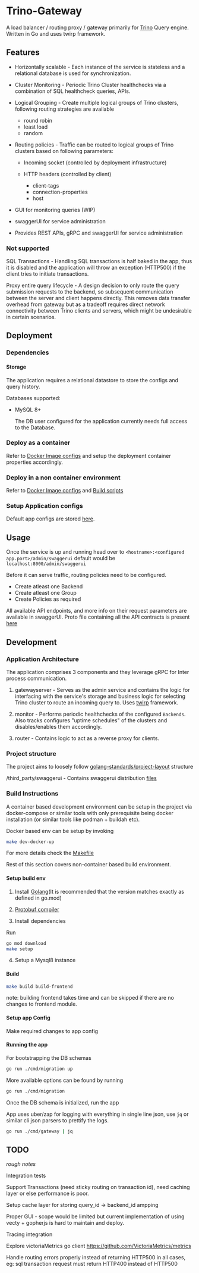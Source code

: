# Trino-Gateway

A load balancer / routing proxy / gateway primarily for [Trino](https://trino.io/) Query engine.
Written in Go and uses twirp framework.


## Features

- Horizontally scalable - Each instance of the service is stateless and a relational database is used for synchronization.

- Cluster Monitoring - Periodic Trino Cluster healthchecks via a combination of SQL healthcheck queries, APIs.

- Logical Grouping - Create multiple logical groups of Trino clusters, following routing strategies are available

  - round robin
  - least load
  - random

- Routing policies - Traffic can be routed to logical groups of Trino clusters based on following parameters:

  - Incoming socket (controlled by deployment infrastructure)
  - HTTP headers (controlled by client)

    - client-tags
    - connection-properties
    - host

- GUI for monitoring queries (WIP)

- swaggerUI for service administration

- Provides REST APIs, gRPC and swaggerUI for service administration

### Not supported

SQL Transactions - Handling SQL transactions is half baked in the app, thus it is disabled and the application will throw an exception (HTTP500) if the client tries to initiate transactions.

Proxy entire query lifecycle - A design decision to only route the query submission requests to the backend, so subsequent communication between the server and client happens directly.
This removes data transfer overhead from gateway but as a tradeoff requires direct network connectivity between Trino clients and servers, which might be undesirable in certain scenarios.

## Deployment

### Dependencies

#### Storage

The application requires a relational datastore to store the configs and query history.

Databases supported:
- MySQL 8+

  The DB user configured for the application currently needs full access to the Database.

### Deploy as a container

 Refer to [Docker Image configs](build/docker) and setup the deployment container properties accordingly.

### Deploy in a non container environment

Refer to [Docker Image configs](build/docker) and [Build scripts](scripts/setup.sh)

### Setup Application configs

Default app configs are stored [here](config/default.toml).


## Usage

Once the service is up and running head over to `<hostname>:<configured app.port>/admin/swaggerui` default would be `localhost:8000/admin/swaggerui`

Before it can serve traffic, routing policies need to be configured.

- Create atleast one Backend
- Create atleast one Group
- Create Policies as required

All available API endpoints, and more info on their request parameters are available in swaggerUI.
Proto file containing all the API contracts is present [here](rpc/gateway/service.proto)

## Development

### Application Architecture

The application comprises 3 components and they leverage gRPC for Inter process communication.

1. gatewayserver - Serves as the admin service and contains the logic for interfacing with the service's storage and business logic for selecting Trino cluster to route an incoming query to.
Uses [twirp](https://github.com/twitchtv/twirp) framework.

2. monitor - Performs periodic healthchecks of the configured `Backends`. Also tracks configures "uptime schedules" of the clusters and disables/enables them accordingly.

3. router - Contains logic to act as a reverse proxy for clients.

### Project structure

The project aims to loosely follow [golang-standards/project-layout](https://github.com/golang-standards/project-layout) structure


/third_party/swaggerui  -  Contains swaggerui distribution [files](https://github.com/swagger-api/swagger-ui/tree/v4.12.0/dist)

### Build Instructions

A container based development environment can be setup in the project via docker-compose or similar tools with only prerequisite being docker installation (or similar tools like podman + buildah etc).

Docker based env can be setup by invoking

```bash
make dev-docker-up
```

For more details check the [Makefile](Makefile)

Rest of this section covers non-container based build environment.

#### Setup build env

1. Install [Golang](https://go.dev)(It is recommended that the version matches exactly as defined in go.mod)

2. [Protobuf compiler](https://github.com/protocolbuffers/protobuf/releases)  

3. Install dependencies

Run

```bash
go mod download
make setup
```

4. Setup a Mysql8 instance

#### Build

```bash
make build build-frontend
```

note: building frontend takes time and can be skipped if there are no changes to frontend module.

#### Setup app Config

Make required changes to app config

#### Running the app

For bootstrapping the DB schemas

```bash
go run ./cmd/migration up
```

More available options can be found by running

```bash
go run ./cmd/migration
```

Once the DB schema is initialized, run the app

App uses uber/zap for logging with everything in single line json, use `jq` or similar cli json parsers to prettify the logs.
```bash
go run ./cmd/gateway | jq
```

## TODO 

_rough notes_

Integration tests

Support Transactions (need sticky routing on transaction id), need caching layer or else performance is poor.

Setup cache layer for storing query_id -> backend_id ampping

Proper GUI - scope would be limited but current implementation of using vecty + gopherjs is hard to maintain and deploy.

Tracing integration

Explore victoriaMetrics go client <https://github.com/VictoriaMetrics/metrics>


Handle routing errors properly instead of returning HTTP500 in all cases, eg: sql transaction request must return HTTP400 instead of HTTP500
